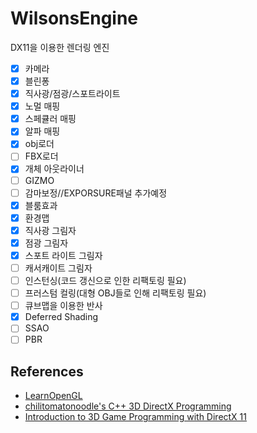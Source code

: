 # WilsonsEngine
DX11을 이용한 렌더링 엔진 
- [x] 카메라
- [x] 블린퐁
- [x] 직사광/점광/스포트라이트
- [x] 노멀 매핑
- [x] 스페큘러 매핑
- [x] 알파 매핑  
- [x] obj로더
- [ ] FBX로더
- [X] 개체 아웃라이너
- [ ] GIZMO
- [ ] 감마보정//EXPORSURE패널 추가예정 
- [X] 블룸효과
- [X] 환경맵
- [X] 직사광 그림자
- [X] 점광 그림자
- [X] 스포트 라이트 그림자
- [ ] 캐서캐이트 그림자
- [ ] 인스턴싱(코드 갱신으로 인한 리팩토링 필요)
- [ ] 프러스텀 컬링(대형 OBJ들로 인해 리팩토링 필요)
- [ ] 큐브맵을 이용한 반사
- [X] Deferred Shading
- [ ] SSAO
- [ ] PBR 
## References
 + [LearnOpenGL](https://learnopengl.com/)
 + [chilitomatonoodle's C++ 3D DirectX Programming](https://www.youtube.com/playlist?list=PLqCJpWy5Fohd3S7ICFXwUomYW0Wv67pDD)
 + [Introduction to 3D Game Programming with DirectX 11](https://www.amazon.com/dp/1936420228/ref=as_sl_pc_tf_til?tag=moonlabscom-20&linkCode=w00&linkId=&creativeASIN=1936420228)
